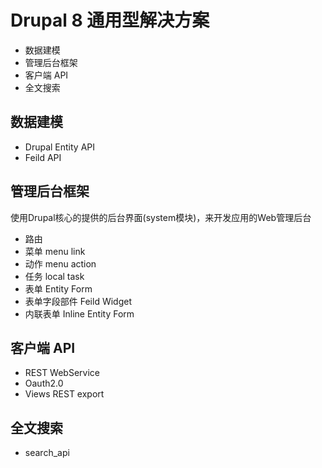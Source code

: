 # Drupal 8 通用型解决方案

- 数据建模
- 管理后台框架
- 客户端 API
- 全文搜索

## 数据建模
- Drupal Entity API
- Feild API

## 管理后台框架
使用Drupal核心的提供的后台界面(system模块)，来开发应用的Web管理后台

- 路由
- 菜单 menu link
- 动作 menu action
- 任务 local task
- 表单 Entity Form
- 表单字段部件 Feild Widget
- 内联表单 Inline Entity Form

## 客户端 API
- REST WebService
- Oauth2.0
- Views REST export 

## 全文搜索

- search_api

